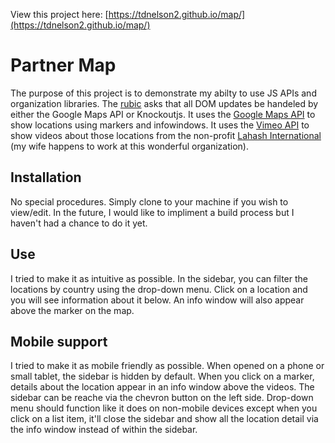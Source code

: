 View this project here: [https://tdnelson2.github.io/map/](https://tdnelson2.github.io/map/)
# Partner Map
The purpose of this project is to demonstrate my abilty to use JS APIs and organization libraries. The [rubic](https://review.udacity.com/#!/rubrics/17/view) asks that all DOM updates be handeled by either the Google Maps API or Knockoutjs. It uses the [Google Maps API](https://developers.google.com/maps/) to show locations using markers and infowindows. It uses the [Vimeo API](https://developer.vimeo.com/api/start) to show videos about those locations from the non-profit [Lahash International](http://lahash.org/) (my wife happens to work at this wonderful organization).

## Installation
No special procedures. Simply clone to your machine if you wish to view/edit. In the future, I would like to impliment a build process but I haven't had a chance to do it yet.

## Use
I tried to make it as intuitive as possible. In the sidebar, you can filter the locations by country using the drop-down menu. Click on a location and you will see information about it below. An info window will also appear above the marker on the map.

## Mobile support
I tried to make it as mobile friendly as possible. When opened on a phone or small tablet, the sidebar is hidden by default. When you click on a marker, details about the location appear in an info window above the videos. The sidebar can be reache via the chevron button on the left side. Drop-down menu should function like it does on non-mobile devices except when you click on a list item, it'll close the sidebar and show all the location detail via the info window instead of within the sidebar.

